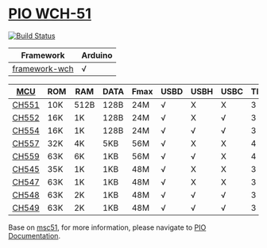 # [PIO WCH-51](https://github.com/OS-Q/pio)

[![Build Status](https://github.com/OS-Q/platform-wch51/workflows/CI/badge.svg)](https://github.com/OS-Q/platform-wch51/actions/workflows/CI.yml)

| Framework | Arduino |
| -------- | ------ |
| [framework-wch](https://github.com/OS-Q/framework-wch) | √ |


| [MCU](https://github.com/SoCXin) | ROM | RAM | DATA | Fmax | USBD | USBH | USBC | TIM | UART | ADC | PWM |
| ----- | --- | ---- | --- | --- | ---- | ---- | ---- | ---- | ---- | ---- | ---- |
| [CH551](http://www.wch.cn/products/CH551.html) |  10K | 512B | 128B | 24M  | √    | X    | X   | 3   | 1   | X | 2   |
| [CH552](https://github.com/SoCXin/CH552) | 16K |  1K | 128B | 24M  | √    | X    | √   | 3   | 2   | 4x8b | 2   |
| [CH554](https://github.com/SoCXin/CH554) | 16K |  1K | 128B | 24M  | √    | √    | √   | 3   | 2   | 4x8b | 2   |
| [CH557](https://github.com/SoCXin/CH557) | 32K |  4K | 5KB | 56M  | √    | X    | X   | 4   | 2   | 8x11b | 3   |
| [CH559](https://github.com/SoCXin/CH559) | 63K |  6K | 1KB | 56M  | √    | √    | X   | 4   | 2   | 8x11b | 3   |
| [CH545](https://github.com/SoCXin/CH545) | 35K |  1K | 1KB | 48M  | √    | X    | X   | 3   | 1   | 8x12b | 2   |
| [CH547](http://www.wch.cn/products/CH547.html) | 63K |  1K | 1KB | 48M  | √    | X    | X   | 3   | 4   | 12x12b | 4   |
| [CH548](http://www.wch.cn/products/CH548.html) | 63K |  2K | 1KB | 48M  | √    | √    | √   | 3   | 2   | 16x12b | 8   |
| [CH549](https://github.com/SoCXin/CH549) | 63K |  2K | 1KB | 48M  | √    | √    | √   | 3   | 4   | 16x12b | 8   |

Base on [msc51](https://github.com/OS-Q/platform-msc51), for more information, please navigate to [PIO Documentation](https://doc.os-q.com/pio/platforms/mcs51.html).
